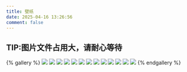 ```yaml
---
title: 壁纸
date: 2025-04-16 13:26:56
comment: false
---
```


## TIP:图片文件占用大，请耐心等待

{% gallery %}
![](https://bu.dusays.com/2025/04/17/6800b5a97f49d.jpg)
![](https://bu.dusays.com/2025/04/17/6800b52525ed9.jpg)
![](https://bu.dusays.com/2025/04/17/6800b5144e6aa.jpg)
![](https://bu.dusays.com/2025/04/17/6800b58b0b721.jpg)
![](https://bu.dusays.com/2025/04/17/6800b4f5677eb.jpg)
![](https://bu.dusays.com/2025/04/17/6800b4f428964.jpg)
![](https://bu.dusays.com/2025/04/16/67ff3c3d07c7c.jpg)
![](https://bu.dusays.com/2025/04/11/67f9202c74ecc.jpg)
![](https://bu.dusays.com/2025/04/17/6800b4ef85b17.jpg)
![](https://bu.dusays.com/2024/10/05/6700ca14d0ef3.jpg)
![](https://bu.dusays.com/2025/04/17/6800b508a8b52.jpg)
![](https://bu.dusays.com/2025/04/17/6800b5283a38a.jpg)
![](https://bu.dusays.com/2025/04/17/6800b4f61fa15.jpg)
{% endgallery %}
